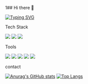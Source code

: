 1## Hi there 👋

[![Typing SVG](https://readme-typing-svg.demolab.com?font=Fira+Code&size=25&pause=1000&color=7FA8FF&center=%EA%B1%B0%EC%A7%93&vCenter=%EA%B1%B0%EC%A7%93&repeat=%EC%A7%84%EC%8B%A4&random=%EA%B1%B0%EC%A7%93&width=435&lines=Android+Deveoloper)](https://git.io/typing-svg)

Tech Stack

<img src="https://img.shields.io/badge/Kotlin-7F52FF.svg?style=for-the-badge&logo=kotlin&logoColor=FFFFFF" /> <img src="https://img.shields.io/badge/C++-00599C.svg?style=for-the-badge&logo=cplusplus&logoColor=FFFFFF" /> <img src="https://img.shields.io/badge/JAVA-F7DF1E.svg?style=for-the-badge&logo=javascript&logoColor=000000" />


Tools

<img src="https://img.shields.io/badge/androidstudio-3DDC84.svg?style=for-the-badge&logo=androidstudio&logoColor=000000" /> <img src="https://img.shields.io/badge/intellijidea-000000.svg?style=for-the-badge&logo=intellijidea&logoColor=FFFFFF" /> <img src="https://img.shields.io/badge/figma-F24E1E.svg?style=for-the-badge&logo=figma&logoColor=FFFFFF" /> <img src="https://img.shields.io/badge/sqlite-003B57.svg?style=for-the-badge&logo=sqlite&logoColor=003B57" /> <img src="https://img.shields.io/badge/mysql-4479A1.svg?style=for-the-badge&logo=mysql&logoColor=003B57" />

contact


[![Anurag's GitHub stats](https://github-readme-stats.vercel.app/api?username=UiHyeon-Kim&count_private=true&show_icons=true&theme=github_dark_dimmed)](https://github.com/anuraghazra/github-readme-stats)
[![Top Langs](https://github-readme-stats.vercel.app/api/top-langs/?username=UiHyeon-Kim&layout=donut&theme=github_dark_dimmed)](https://github.com/anuraghazra/github-readme-stats)



<!--
**UiHyeon-Kim/UiHyeon-Kim** is a ✨ _special_ ✨ repository because its `README.md` (this file) appears on your GitHub profile.

Here are some ideas to get you started:

- 🔭 I’m currently working on ...
- 🌱 I’m currently learning ...
- 👯 I’m looking to collaborate on ...
- 🤔 I’m looking for help with ...
- 💬 Ask me about ...
- 📫 How to reach me: ...
- 😄 Pronouns: ...
- ⚡ Fun fact: ...
-->
